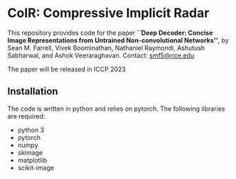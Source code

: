 # CoIR: Compressive Implicit Radar

This repository provides code for the paper **``Deep Decoder: Concise Image Representations from Untrained Non-convolutional Networks''**, by Sean M. Farrell, Vivek Boominathan, Nathaniel Raymondi, Ashutush Sabharwal, and Ashok Veeraraghavan. Contact: smf5@rice.edu

The paper will be released in ICCP 2023

## Installation

The code is written in python and relies on pytorch. The following libraries are required: 
- python 3
- pytorch
- numpy
- skimage
- matplotlib
- scikit-image
